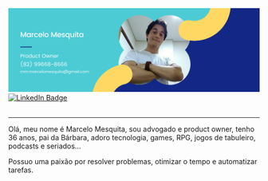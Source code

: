 <div align="center">
  <a href="https://mmmarcelom.com.br">
  <img src="/assets/GitHubHeader.png"/>
</div>

<div id="badges">
  <a href="https://www.linkedin.com/in/mmmarcelom">
    <img src="https://img.shields.io/badge/LinkedIn-blue?style=for-the-badge&logo=linkedin&logoColor=white" alt="LinkedIn Badge"/>
  </a>
</div>

<img src="https://komarev.com/ghpvc/?username=mmmarcelom&style=flat-square&color=blue" alt=""/>

---

Olá, meu nome é Marcelo Mesquita, sou advogado e product owner, tenho 36 anos, pai da Bárbara, adoro tecnologia, games, RPG, jogos de tabuleiro, podcasts e seriados...

Possuo uma paixão por resolver problemas, otimizar o tempo e automatizar tarefas.
